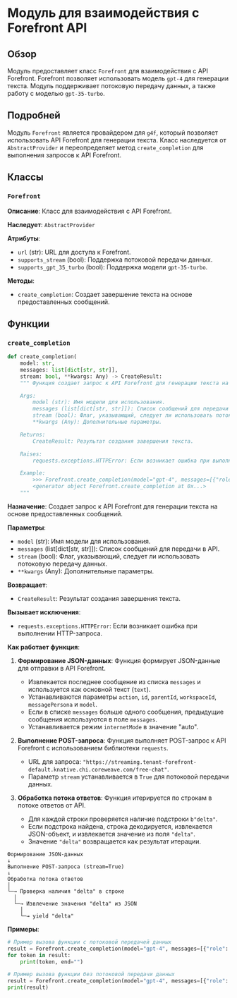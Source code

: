 # Модуль для взаимодействия с Forefront API

## Обзор

Модуль предоставляет класс `Forefront` для взаимодействия с API Forefront. Forefront позволяет использовать модель `gpt-4` для генерации текста.
Модуль поддерживает потоковую передачу данных, а также работу с моделью `gpt-35-turbo`.

## Подробней

Модуль `Forefront` является провайдером для `g4f`, который позволяет использовать API Forefront для генерации текста. Класс наследуется от `AbstractProvider` и переопределяет метод `create_completion` для выполнения запросов к API Forefront.

## Классы

### `Forefront`

**Описание**: Класс для взаимодействия с API Forefront.

**Наследует**: `AbstractProvider`

**Атрибуты**:
- `url` (str): URL для доступа к Forefront.
- `supports_stream` (bool): Поддержка потоковой передачи данных.
- `supports_gpt_35_turbo` (bool): Поддержка модели `gpt-35-turbo`.

**Методы**:
- `create_completion`: Создает завершение текста на основе предоставленных сообщений.

## Функции

### `create_completion`

```python
def create_completion(
    model: str,
    messages: list[dict[str, str]],
    stream: bool, **kwargs: Any) -> CreateResult:
    """ Функция создает запрос к API Forefront для генерации текста на основе предоставленных сообщений.

    Args:
        model (str): Имя модели для использования.
        messages (list[dict[str, str]]): Список сообщений для передачи в API.
        stream (bool): Флаг, указывающий, следует ли использовать потоковую передачу данных.
        **kwargs (Any): Дополнительные параметры.

    Returns:
        CreateResult: Результат создания завершения текста.

    Raises:
        requests.exceptions.HTTPError: Если возникает ошибка при выполнении HTTP-запроса.

    Example:
        >>> Forefront.create_completion(model="gpt-4", messages=[{"role": "user", "content": "Hello"}], stream=True)
        <generator object Forefront.create_completion at 0x...>
    """
```

**Назначение**: Создает запрос к API Forefront для генерации текста на основе предоставленных сообщений.

**Параметры**:
- `model` (str): Имя модели для использования.
- `messages` (list[dict[str, str]]): Список сообщений для передачи в API.
- `stream` (bool): Флаг, указывающий, следует ли использовать потоковую передачу данных.
- `**kwargs` (Any): Дополнительные параметры.

**Возвращает**:
- `CreateResult`: Результат создания завершения текста.

**Вызывает исключения**:
- `requests.exceptions.HTTPError`: Если возникает ошибка при выполнении HTTP-запроса.

**Как работает функция**:

1. **Формирование JSON-данных**: Функция формирует JSON-данные для отправки в API Forefront.
   - Извлекается последнее сообщение из списка `messages` и используется как основной текст (`text`).
   - Устанавливаются параметры `action`, `id`, `parentId`, `workspaceId`, `messagePersona` и `model`.
   - Если в списке `messages` больше одного сообщения, предыдущие сообщения используются в поле `messages`.
   - Устанавливается режим `internetMode` в значение "auto".

2. **Выполнение POST-запроса**: Функция выполняет POST-запрос к API Forefront с использованием библиотеки `requests`.
   - URL для запроса: `"https://streaming.tenant-forefront-default.knative.chi.coreweave.com/free-chat"`.
   - Параметр `stream` устанавливается в `True` для потоковой передачи данных.

3. **Обработка потока ответов**: Функция итерируется по строкам в потоке ответов от API.
   - Для каждой строки проверяется наличие подстроки `b"delta"`.
   - Если подстрока найдена, строка декодируется, извлекается JSON-объект, и извлекается значение из поля `"delta"`.
   - Значение `"delta"` возвращается как результат итерации.

```
Формирование JSON-данных
↓
Выполнение POST-запроса (stream=True)
↓
Обработка потока ответов
│
└─→ Проверка наличия "delta" в строке
  │
  └─→ Извлечение значения "delta" из JSON
    │
    └─→ yield "delta"
```

**Примеры**:

```python
# Пример вызова функции с потоковой передачей данных
result = Forefront.create_completion(model="gpt-4", messages=[{"role": "user", "content": "Напиши небольшое стихотворение про осень."}], stream=True)
for token in result:
    print(token, end="")
```

```python
# Пример вызова функции без потоковой передачи данных
result = Forefront.create_completion(model="gpt-4", messages=[{"role": "user", "content": "Как дела?"}], stream=False)
print(result)